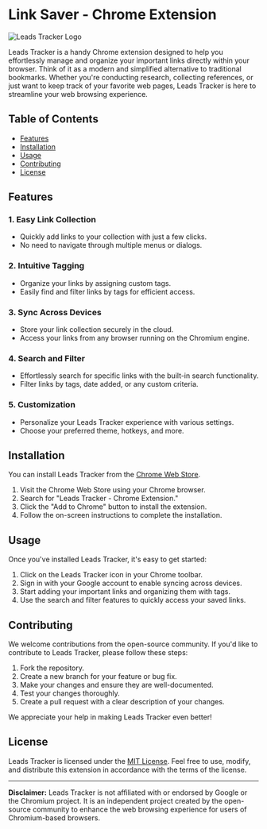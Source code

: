 # Link Saver - Chrome Extension

![Leads Tracker Logo](https://example.com/leads-tracker-logo.png)

Leads Tracker is a handy Chrome extension designed to help you effortlessly manage and organize your important links directly within your browser. Think of it as a modern and simplified alternative to traditional bookmarks. Whether you're conducting research, collecting references, or just want to keep track of your favorite web pages, Leads Tracker is here to streamline your web browsing experience.

## Table of Contents
- [Features](#features)
- [Installation](#installation)
- [Usage](#usage)
- [Contributing](#contributing)
- [License](#license)

## Features

### 1. **Easy Link Collection**
   - Quickly add links to your collection with just a few clicks.
   - No need to navigate through multiple menus or dialogs.

### 2. **Intuitive Tagging**
   - Organize your links by assigning custom tags.
   - Easily find and filter links by tags for efficient access.

### 3. **Sync Across Devices**
   - Store your link collection securely in the cloud.
   - Access your links from any browser running on the Chromium engine.

### 4. **Search and Filter**
   - Effortlessly search for specific links with the built-in search functionality.
   - Filter links by tags, date added, or any custom criteria.

### 5. **Customization**
   - Personalize your Leads Tracker experience with various settings.
   - Choose your preferred theme, hotkeys, and more.

## Installation

You can install Leads Tracker from the [Chrome Web Store](https://chrome.google.com/webstore/leads-tracker-extension).

1. Visit the Chrome Web Store using your Chrome browser.
2. Search for "Leads Tracker - Chrome Extension."
3. Click the "Add to Chrome" button to install the extension.
4. Follow the on-screen instructions to complete the installation.

## Usage

Once you've installed Leads Tracker, it's easy to get started:

1. Click on the Leads Tracker icon in your Chrome toolbar.
2. Sign in with your Google account to enable syncing across devices.
3. Start adding your important links and organizing them with tags.
4. Use the search and filter features to quickly access your saved links.

## Contributing

We welcome contributions from the open-source community. If you'd like to contribute to Leads Tracker, please follow these steps:

1. Fork the repository.
2. Create a new branch for your feature or bug fix.
3. Make your changes and ensure they are well-documented.
4. Test your changes thoroughly.
5. Create a pull request with a clear description of your changes.

We appreciate your help in making Leads Tracker even better!

## License

Leads Tracker is licensed under the [MIT License](LICENSE). Feel free to use, modify, and distribute this extension in accordance with the terms of the license.

---

**Disclaimer:** Leads Tracker is not affiliated with or endorsed by Google or the Chromium project. It is an independent project created by the open-source community to enhance the web browsing experience for users of Chromium-based browsers.
